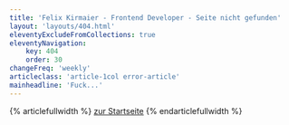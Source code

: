 ```yaml
---
title: 'Felix Kirmaier - Frontend Developer - Seite nicht gefunden'
layout: 'layouts/404.html'
eleventyExcludeFromCollections: true
eleventyNavigation:
    key: 404
    order: 30
changeFreq: 'weekly'
articleclass: 'article-1col error-article'
mainheadline: 'Fuck...'
---
```

{% articlefullwidth %}
<a class="error-backlink" href="/">zur Startseite</a>
{% endarticlefullwidth %}




